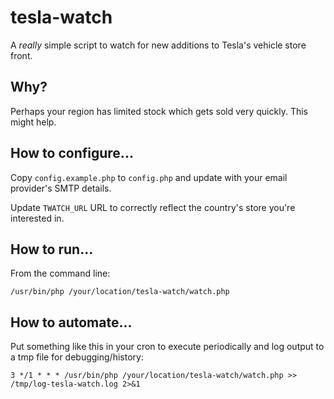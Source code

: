 # tesla-watch

A _really_ simple script to watch for new additions to Tesla's vehicle store front.

## Why?

Perhaps your region has limited stock which gets sold very quickly. This might help.

## How to configure...

Copy `config.example.php` to `config.php` and update with your email provider's SMTP details.

Update `TWATCH_URL` URL to correctly reflect the country's store you're interested in. 

## How to run...

From the command line:

    /usr/bin/php /your/location/tesla-watch/watch.php

## How to automate...

Put something like this in your cron to execute periodically and log output to a tmp file for debugging/history:

    3 */1 * * * /usr/bin/php /your/location/tesla-watch/watch.php >> /tmp/log-tesla-watch.log 2>&1
